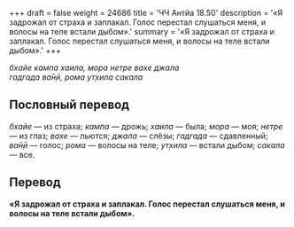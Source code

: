 +++
draft = false
weight = 24686
title = 'ЧЧ Антйа 18.50'
description = '«Я задрожал от страха и заплакал. Голос перестал слушаться меня, и волосы на теле встали дыбом».'
summary = '«Я задрожал от страха и заплакал. Голос перестал слушаться меня, и волосы на теле встали дыбом».'
+++

_бхайе кампа хаила, мора нетре вахе джала  
гадгада ва̄н̣ӣ, рома ут̣хила сакала_

## Пословный перевод

_бхайе_ — из страха; _кампа_ — дрожь; _хаила_ — была; _мора_ — моя; _нетре_ — из глаз; _вахе_ — льются; _джала_ — слёзы; _гадгада_ — сдавленный; _ва̄н̣ӣ_ — голос; _рома_ — волосы на теле; _ут̣хила_ — встали дыбом; _сакала_ — все.

## Перевод

**«Я задрожал от страха и заплакал. Голос перестал слушаться меня, и волосы на теле встали дыбом».**
